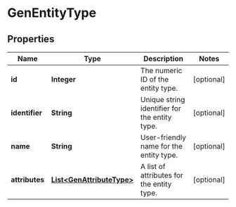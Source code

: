 

# GenEntityType


## Properties

| Name | Type | Description | Notes |
|------------ | ------------- | ------------- | -------------|
|**id** | **Integer** | The numeric ID of the entity type. |  [optional] |
|**identifier** | **String** | Unique string identifier for the entity type. |  [optional] |
|**name** | **String** | User-friendly name for the entity type. |  [optional] |
|**attributes** | [**List&lt;GenAttributeType&gt;**](GenAttributeType.md) | A list of attributes for the entity type. |  [optional] |



